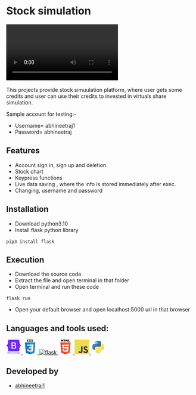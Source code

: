 # Stock simulation

<video src="https://raw.githubusercontent.com/abhineetraj1/stock-simulator/main/sample.mp4"></video>

This projects provide stock simuulation platform, where user gets some credits and user can use their credits to invested in virtuals share simulation.

Sample account for testing:-
*	Username= abhineetraj1
*	Password= abhineetraj

## Features
*	Account sign in, sign up and deletion
*	Stock chart
*	Keypress functions
*	Live data saving , where the info is stored immediately after exec.
*	Changing, username and password

## Installation

*	Download python3.10
*	Install flask python library
```
pip3 install flask
```

## Execution

*	Download the source code.
*	Extract the file and open terminal in that folder
*	Open terminal and run these code
```
flask run
```
*	Open your default browser and open localhost:5000 url in that browser

## Languages and tools used:
<p align="left"> <a href="https://getbootstrap.com" target="_blank" rel="noreferrer"> <img src="https://raw.githubusercontent.com/devicons/devicon/master/icons/bootstrap/bootstrap-plain-wordmark.svg" alt="bootstrap" width="40" height="40"/> </a> <a href="https://www.w3schools.com/css/" target="_blank" rel="noreferrer"> <img src="https://raw.githubusercontent.com/devicons/devicon/master/icons/css3/css3-original-wordmark.svg" alt="css3" width="40" height="40"/> </a> <a href="https://flask.palletsprojects.com/" target="_blank" rel="noreferrer"> <img src="https://www.vectorlogo.zone/logos/pocoo_flask/pocoo_flask-icon.svg" alt="flask" width="40" height="40"/> </a> <a href="https://www.w3.org/html/" target="_blank" rel="noreferrer"> <img src="https://raw.githubusercontent.com/devicons/devicon/master/icons/html5/html5-original-wordmark.svg" alt="html5" width="40" height="40"/> </a> <a href="https://developer.mozilla.org/en-US/docs/Web/JavaScript" target="_blank" rel="noreferrer"> <img src="https://raw.githubusercontent.com/devicons/devicon/master/icons/javascript/javascript-original.svg" alt="javascript" width="40" height="40"/> </a> <a href="https://www.python.org" target="_blank" rel="noreferrer"> <img src="https://raw.githubusercontent.com/devicons/devicon/master/icons/python/python-original.svg" alt="python" width="40" height="40"/> </a> </p>

## Developed by
*	[abhineetraj1](http://github.com/abhineetraj1)

